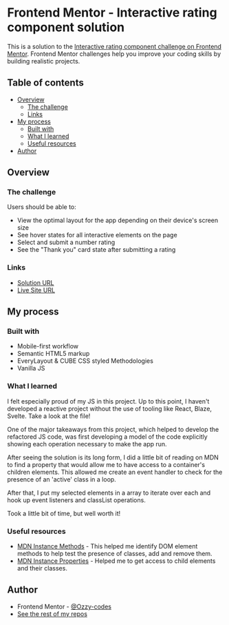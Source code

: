 # Frontend Mentor - Interactive rating component solution

This is a solution to the [Interactive rating component challenge on Frontend Mentor](https://www.frontendmentor.io/challenges/interactive-rating-component-koxpeBUmI). Frontend Mentor challenges help you improve your coding skills by building realistic projects.

## Table of contents

- [Overview](#overview)
  - [The challenge](#the-challenge)
  - [Links](#links)
- [My process](#my-process)
  - [Built with](#built-with)
  - [What I learned](#what-i-learned)
  - [Useful resources](#useful-resources)
- [Author](#author)

## Overview

### The challenge

Users should be able to:

- View the optimal layout for the app depending on their device's screen size
- See hover states for all interactive elements on the page
- Select and submit a number rating
- See the "Thank you" card state after submitting a rating

### Links

- [Solution URL](https://github.com/Ozzy-codes/interactive-rating-component-frontEndMentor)
- [Live Site URL](https://ozzy-codes.github.io/interactive-rating-component-frontEndMentor/)

## My process

### Built with

- Mobile-first workflow
- Semantic HTML5 markup
- EveryLayout & CUBE CSS styled Methodologies
- Vanilla JS

### What I learned

I felt especially proud of my JS in this project. Up to this point, I haven't developed a reactive project without the use of tooling like React, Blaze, Svelte. Take a look at the file!

One of the major takeaways from this project, which helped to develop the refactored JS code, was first developing a model of the code explicitly showing each operation necessary to make the app run.

After seeing the solution is its long form, I did a little bit of reading on MDN to find a property that would allow me to have access to a container's children elements. This allowed me create an event handler to check for the presence of an 'active' class in a loop.

After that, I put my selected elements in a array to iterate over each and hook up event listeners and classList operations.

Took a little bit of time, but well worth it!

### Useful resources

- [MDN Instance Methods](https://developer.mozilla.org/en-US/docs/Web/API/DOMTokenList/add) - This helped me identify DOM element methods to help test the presence of classes, add and remove them.
- [MDN Instance Properties](https://developer.mozilla.org/en-US/docs/Web/API/Element/children) - Helped me to get access to child elements and their classes.

## Author

- Frontend Mentor - [@Ozzy-codes](https://www.frontendmentor.io/profile/Ozzy-codes)
- [See the rest of my repos](https://github.com/Ozzy-codes?tab=repositories)
